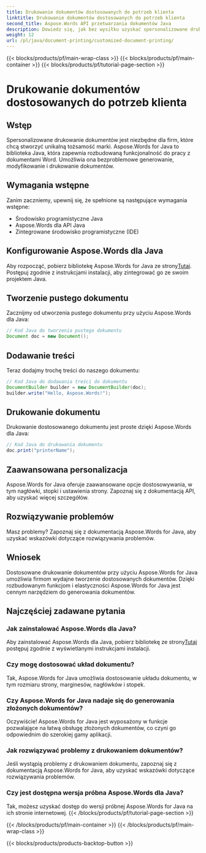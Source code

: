 ```yaml
---
title: Drukowanie dokumentów dostosowanych do potrzeb klienta
linktitle: Drukowanie dokumentów dostosowanych do potrzeb klienta
second_title: Aspose.Words API przetwarzania dokumentów Java
description: Dowiedz się, jak bez wysiłku uzyskać spersonalizowane drukowanie dokumentów dzięki Aspose.Words for Java. Ten przewodnik krok po kroku obejmuje wszystko, od konfiguracji po zaawansowaną personalizację.
weight: 12
url: /pl/java/document-printing/customized-document-printing/
---
```


{{< blocks/products/pf/main-wrap-class >}}
{{< blocks/products/pf/main-container >}}
{{< blocks/products/pf/tutorial-page-section >}}

# Drukowanie dokumentów dostosowanych do potrzeb klienta


## Wstęp

Spersonalizowane drukowanie dokumentów jest niezbędne dla firm, które chcą stworzyć unikalną tożsamość marki. Aspose.Words for Java to biblioteka Java, która zapewnia rozbudowaną funkcjonalność do pracy z dokumentami Word. Umożliwia ona bezproblemowe generowanie, modyfikowanie i drukowanie dokumentów.

## Wymagania wstępne

Zanim zaczniemy, upewnij się, że spełnione są następujące wymagania wstępne:

- Środowisko programistyczne Java
- Aspose.Words dla API Java
- Zintegrowane środowisko programistyczne (IDE)

## Konfigurowanie Aspose.Words dla Java

 Aby rozpocząć, pobierz bibliotekę Aspose.Words for Java ze strony[Tutaj](https://releases.aspose.com/words/java/). Postępuj zgodnie z instrukcjami instalacji, aby zintegrować go ze swoim projektem Java.

## Tworzenie pustego dokumentu

Zacznijmy od utworzenia pustego dokumentu przy użyciu Aspose.Words dla Java:

```java
// Kod Java do tworzenia pustego dokumentu
Document doc = new Document();
```

## Dodawanie treści

Teraz dodajmy trochę treści do naszego dokumentu:

```java
// Kod Java do dodawania treści do dokumentu
DocumentBuilder builder = new DocumentBuilder(doc);
builder.write("Hello, Aspose.Words!");
```

## Drukowanie dokumentu

Drukowanie dostosowanego dokumentu jest proste dzięki Aspose.Words dla Java:

```java
// Kod Java do drukowania dokumentu
doc.print("printerName");
```

## Zaawansowana personalizacja

Aspose.Words for Java oferuje zaawansowane opcje dostosowywania, w tym nagłówki, stopki i ustawienia strony. Zapoznaj się z dokumentacją API, aby uzyskać więcej szczegółów.

## Rozwiązywanie problemów

Masz problemy? Zapoznaj się z dokumentacją Aspose.Words for Java, aby uzyskać wskazówki dotyczące rozwiązywania problemów.

## Wniosek

Dostosowane drukowanie dokumentów przy użyciu Aspose.Words for Java umożliwia firmom wydajne tworzenie dostosowanych dokumentów. Dzięki rozbudowanym funkcjom i elastyczności Aspose.Words for Java jest cennym narzędziem do generowania dokumentów.

## Najczęściej zadawane pytania

### Jak zainstalować Aspose.Words dla Java?

 Aby zainstalować Aspose.Words dla Java, pobierz bibliotekę ze strony[Tutaj](https://releases.aspose.com/words/java/) postępuj zgodnie z wyświetlanymi instrukcjami instalacji.

### Czy mogę dostosować układ dokumentu?

Tak, Aspose.Words for Java umożliwia dostosowanie układu dokumentu, w tym rozmiaru strony, marginesów, nagłówków i stopek.

### Czy Aspose.Words for Java nadaje się do generowania złożonych dokumentów?

Oczywiście! Aspose.Words for Java jest wyposażony w funkcje pozwalające na łatwą obsługę złożonych dokumentów, co czyni go odpowiednim do szerokiej gamy aplikacji.

### Jak rozwiązywać problemy z drukowaniem dokumentów?

Jeśli wystąpią problemy z drukowaniem dokumentu, zapoznaj się z dokumentacją Aspose.Words for Java, aby uzyskać wskazówki dotyczące rozwiązywania problemów.

### Czy jest dostępna wersja próbna Aspose.Words dla Java?

Tak, możesz uzyskać dostęp do wersji próbnej Aspose.Words for Java na ich stronie internetowej.
{{< /blocks/products/pf/tutorial-page-section >}}

{{< /blocks/products/pf/main-container >}}
{{< /blocks/products/pf/main-wrap-class >}}

{{< blocks/products/products-backtop-button >}}
